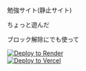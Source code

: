 <p>勉強サイト(静止サイト)</p>
ちょっと遊んだ<br>
    
ブロック解除にでも使って

[![Deploy to Render](https://render.com/images/deploy-to-render-button.svg)](https://render.com/deploy)<br>
[![Deploy to Vercel](https://vercel.com/button)](https://vercel.com/import/project?template=https://github.com/your-username/your-repo)
